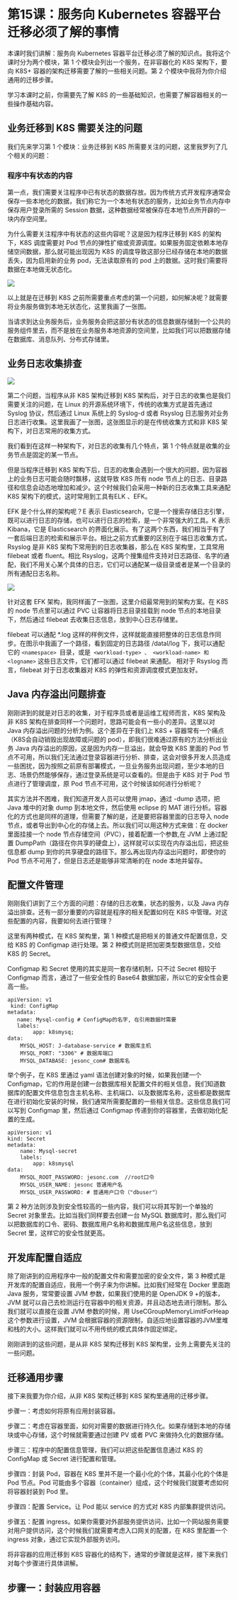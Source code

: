 # 第15课：服务向 Kubernetes 容器平台迁移必须了解的事情

本课时我们讲解：服务向 Kubernetes 容器平台迁移必须了解的知识点。我将这个课时分为两个模块，第 1 个模块会列出一个服务，在非容器化的 K8S 架构下，要向 K8S+ 容器的架构迁移需要了解的一些相关问题。第 2 个模块中我将为你介绍通用的迁移步骤。

学习本课时之前，你需要先了解 K8S 的一些基础知识，也需要了解容器相关的一些操作基础内容。

## 业务迁移到 K8S 需要关注的问题

我们先来学习第 1 个模块：业务迁移到 K8S 所需要关注的问题，这里我罗列了几个相关的问题：

### 程序中有状态的内容

第一点，我们需要关注程序中已有状态的数据存放。因为传统方式开发程序通常会保存一些本地化的数据，我们称它为一个本地有状态的服务，比如业务节点内存中保存用户登录所需的 Session 数据，这种数据经常被保存在本地节点所开辟的一块内存空间里。

为什么需要关注程序中有状态的这些内容呢？这是因为程序迁移到 K8S 的架构下，K8S 调度需要对 Pod 节点的弹性扩缩或资源调度。如果服务固定依赖本地存储空间数据，那么就可能出现因为 K8S 的调度导致这部分已经存储在本地的数据丢失，因为启用新的业务 pod，无法读取原有的 pod 上的数据。这时我们需要将数据在本地做无状态化。

![](/static/image/Ciqah16MTOCAHEBfAAPnCtCdK5Y628.png)

以上就是在迁移到 K8S 之前所需要重点考虑的第一个问题，如何解决呢？就需要将业务服务做到本地无状态化，这里我画了一张图。


当请求到达业务服务后，业务服务会把这部分有状态的信息数据存储到一个公共的服务组件里去，而不是放在业务服务本地资源的空间里，比如我们可以把数据存储在数据库、消息队列、分布式存储里。

## 业务日志收集排查

![](/static/image/Ciqah16MTOCAQCSAAAKhbPhNDg4966.png)

第二个问题，当程序从非 K8S 架构迁移到 K8S 架构后，对于日志的收集也是我们需要关注的问题，在 Linux 的开源系统环境下，传统的收集方式是首先通过 Syslog 协议，然后通过 Linux 系统上的 Syslog-d 或者 Rsyslog 日志服务对业务日志进行收集。这里我画了一张图，这张图显示的是在传统收集方式和非 K8S 架构下，对日志常用的收集方式。



我们看到在这样一种架构下，对日志的收集有几个特点，第 1 个特点就是收集的业务节点是固定的某一节点。



但是当程序迁移到 K8S 架构下后，日志的收集会遇到一个很大的问题，因为容器上的业务日志可能会随时飘移，这就导致 K8S 所有 node 节点上的日志、目录路径和信息会动态地增加和减少。这个时候我们会采用一种新的日志收集工具来通配 K8S 架构下的模式，这时常用到工具有ELK 、EFK。



EFK 是个什么样的架构呢？E 表示 Elasticsearch，它是一个搜索存储日志引擎，既可以进行日志的存储，也可以进行日志的检索，是一个非常强大的工具。K 表示 Kibana，它是 Elasticsearch 的界面化展示。有了这两个东西，我们相当于有了一套后端日志的检索和展示平台。相比之前方式重要的区别在于端日志收集方式，Rsyslog 是非 K8S 架构下常用到的日志收集器，那么在 K8S 架构里，工具常用 filebeat 或者 fluent。相比 Rsyslog，这两个搜集组件支持对日志路径、名字的通配，我们不用关心某个具体的日志，它们可以通配某一级目录或者是某一个目录的所有通配日志名称。


![](/static/image/Ciqah16MTOGAGl1PAAPqPWzdVpo519.png)

针对这套 EFK 架构，我同样画了一张图，这里介绍最常用到的架构方案。在 K8S 的 node 节点里可以通过 PVC 让容器将日志目录挂载到 node 节点的本地目录下，然后通过 filebeat 去收集日志信息，放到中心日志存储里。



filebeat 可以通配 *.log 这样的样例文件，这样就能直接把整体的日志信息作同步。在图示中我画了一个路径，看到固定的日志路径 /datal/log 下，我可以通配它的 `<namespace> `目录，或是` <workload-type> 、 <workload-name> 和 <logname>` 这些日志文件，它们都可以通过 filebeat 来通配。 相对于 Rsyslog 而言，filebeat 对于日志收集器对 K8S 的弹性和资源调度模式更加友好。

## Java 内存溢出问题排查

刚刚讲到的就是对日志的收集，对于程序员或者是运维工程师而言，K8S 架构及非 K8S 架构在排查同样一个问题时，思路可能会有一些小的差异。这里以对 Java 内存溢出问题的分析为例。这个差异在于我们上 K8S + 容器常有一个痛点（K8S会自动销毁出现故障或问题的 pod），即我们很难通过原有的方法分析出业务 Java 内存溢出的原因，这是因为内存一旦溢出，就会导致 K8S 里面的 Pod 节点不可用，所以我们无法通过登录容器进行分析、排查，这会对很多开发人员造成一些困扰，因为按照之前原有部署模式，一旦业务服务出现问题，至少本地的日志、场景仍然能够保存，通过登录系统是可以查看的。但是由于 K8S 对于 Pod 节点进行了管理调度，原 Pod 节点不可用，这个时候该如何进行分析呢？



其实方法并不困难，我们知道开发人员可以使用 jmap，通过 -dump 选项，把 Java 堆中的对象 dump 到本地文件，然后使用 eclipse 的 MAT 进行分析。容器化的方式也是同样的道理，但需要了解的是，还是要把容器里面的日志导入 node 节点，或者导出到中心化的存储上去。所以我们可以用这种方式来做：在 docker 里面挂接一个 node 节点存储空间（PVC），接着配置一个参数,在 JVM 上通过配置 DumpPath（路径在你共享的硬盘上），这样就可以实现在内存溢出后，把这些信息都 dump 到你的共享硬盘的路径下。那么再出现内存溢出问题时，即使你的 Pod 节点不可用了，但是日志还是能够非常清晰的在 node 本地并留存。

## 配置文件管理
刚刚我们讲到了三个方面的问题：存储的日志收集，状态的服务，以及 Java 内存溢出排查。还有一部分重要的内容就是程序的相关配置如何在 K8S 中管理。对这些配置的内容，我要如何去进行管理？



这里有两种模式，在 K8S 架构里，第 1 种模式是把相关的普通文件配置信息，交给 K8S 的 Configmap 进行处理。第 2 种模式则是把加密类型数据信息，交给 K8S 的 Secret。



Configmap 和 Secret 使用的其实是同一套存储机制，只不过 Secret 相较于 Configmap 而言，通过了一些安全性的 Base64 数据加密，所以它的安全性会更高一些。


```
apiVersion: v1
 kind: ConfigMap
metadata:
   name: Mysql-config # ConfigMap的名字, 在引用数据时需要
   labels:
        app: k8smysq;
data:
    MYSQL_HOST: J-database-service # 数据库主机
    MYSQL_PORT: "3306" # 数据库端口
    MYSQL_DATABASE: jesonc_com# 数据库名
```
举个例子，在 K8S 里通过 yaml 语法创建对象的时候，如果我创建一个 Configmap，它的作用是创建一台数据库相关配置文件的相关信息，我们知道数据库的配置文件信息包含主机名称、主机端口、以及数据库名称，这些都是数据库在进行初始化安装的时候，我们通常所需要配置的一些相关信息。这些信息我们可以写到 Configmap 里，然后通过 Configmap 传递到你的容器里，去做初始化配置的生成。


```
apiVersion: v1
kind: Secret
metadata:
    name: Mysql-secret
    labels:
        app: k8smysql
data:
    MYSQL_ROOT_PASSWORD: jesonc.com  //root口令
    MYSQL_USER_NAME: jesonc 普通用户名
    MYSQL_USER_PASSWORD: # 普通用户口令（"dbuser"）
```


第 2 种方法则涉及到安全性较高的一些内容，我们可以将其写到一个单独的 Secret 对象里去。比如当我们同样要去创建一台 MySQL 数据库时，那么我们可以把数据库的口令、密码、数据库用户名称和数据库用户名这些信息，放到 Secret 里，这样它的安全性就更高。

## 开发库配置自适应

除了刚讲到的应用程序中一般的配置文件和需要加密的安全文件，第 3 种模式是开发库的配置自适应，我用一个例子来为你讲解。比如我们经常在 Docker 里面跑 Java 服务，常常要设置 JVM 参数，如果我们使用的是 OpenJDK 9 +的版本，JVM 就可以自己去检测运行在容器中的相关资源，并且动态地去进行限制。那么我们就可以直接在设置 JVM 参数的时候，用 UseCGroupMemoryLimitForHeap 这个参数进行设置，JVM 会根据容器的资源限制，自适应地设置容器的JVM里堆和栈的大小。这样我们就可以不用传统的模式具体作固定绑定。

刚刚讲到的这些问题，是从非 K8S 架构迁移到 K8S 架构里，业务上需要先关注的一些问题。

## 迁移通用步骤

接下来我要为你介绍，从非 K8S 架构迁移到 K8S 架构里通用的迁移步骤。



步骤一：考虑如何将原有应用封装容器。



步骤二：考虑在容器里面，如何对需要的数据进行持久化。如果存储到本地的存储块或中心存储，这个时候就需要通过创建 PV 或者 PVC 来做持久化的数据存储。



步骤三：程序中的配置信息管理，我们可以把这些配置信息通过 K8S 的 ConfigMap 或 Secret 进行配置和管理。



步骤四：封装 Pod，容器在 K8S 里并不是一个最小化的个体，其最小化的个体是 Pod 节点。Pod 可能由多个容器（container）组成，这个时候我们就要考虑如何将容器封装到 Pod 里。



步骤四：配置 Service。让 Pod 能以 service 的方式对 K8S 内部集群提供访问。



步骤五：配置 ingress。如果你需要对外部服务提供访问，比如一个网站服务需要对用户提供访问，这个时候我们就需要考虑入口网关的配置，在 K8S 里配置一个 ingress 对象，通过它实现外部服务访问。



将非容器的应用迁移到 K8S 容器化的结构下，通常的步骤就是这样，接下来我们对每个步骤进行具体讲解。

## 步骤一：封装应用容器

